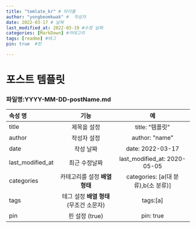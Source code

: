 ```yaml
---
title: "temlate_kr" # 타이틀 
author: "yongbeomkwak" #  작성자 
date: 2022-03-17 # 날짜 
last_modified_at: 2022-03-19 #수정 날짜 
categories: [MarkDown] #카데고리 
tags: [readme] #테그 
pin: true  #핀

---
```

# 포스트 템플릿

### 파일명:YYYY-MM-DD-postName.md

|속성 명           |      기능            |       예                   |    
|:---------------|:-------------------:|:-----------------------------:|
|title           | 제목을 설정            | title: "템플릿"               |
|author          | 작성자 설정            | author: "name"               |
|date            | 작성 날짜             | date: 2022-03-17             |
|last_modified_at| 최근 수정날짜          | last_modified_at: 2020-05-05 |
|categories      | 카테고리를 설정 **배열 형태** | categories: [a(대 분류),b(소 분류)]            |
|tags            | 테그 설정 **배열 형태** (무조건 소문자)    | tags:[a]                     |
|pin             | 핀 설정 (true)       | pin: true                    |